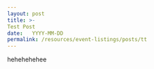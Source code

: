 ```yaml
---
layout: post
title: >- 
Test Post
date:   YYYY-MM-DD
permalink: /resources/event-listings/posts/tt
---
```


hehehehehee
